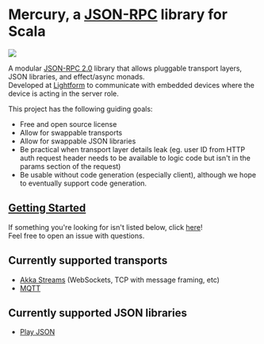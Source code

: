 # Mercury, a [JSON-RPC](https://www.jsonrpc.org/specification) library for Scala

[![](https://www.cloud.lightform.com/img/Wordmark%20Black.svg)](https://lightform.com/)

A modular [JSON-RPC 2.0](https://www.jsonrpc.org/specification) library that allows pluggable transport layers, JSON libraries, and effect/async monads.  
Developed at [Lightform](https://lightform.com/) to communicate with embedded devices where the device is acting in the server role.

This project has the following guiding goals:

* Free and open source license
* Allow for swappable transports
* Allow for swappable JSON libraries
* Be practical when transport layer details leak (eg. user ID from HTTP auth request header needs to be available to logic code but isn't in the params section of the request)
* Be usable without code generation (especially client), although we hope to eventually support code generation.

## [Getting Started](GETTING_STARTED.md)

If something you're looking for isn't listed below, click [here](CONTRIBUTING.md)!  
Feel free to open an issue with questions.

## Currently supported transports

* [Akka Streams](akka-stream) (WebSockets, TCP with message framing, etc)
* [MQTT](paho)

## Currently supported JSON libraries

* [Play JSON](play-json)

